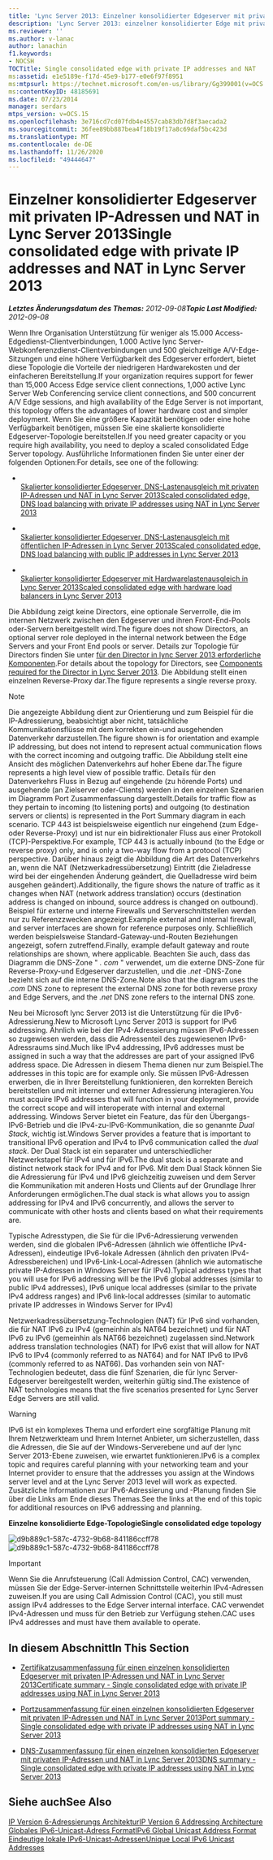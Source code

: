 ```yaml
---
title: 'Lync Server 2013: Einzelner konsolidierter Edgeserver mit privaten IP-Adressen und NAT'
description: 'Lync Server 2013: einzelner konsolidierter Edge mit privaten IP-Adressen und NAT.'
ms.reviewer: ''
ms.author: v-lanac
author: lanachin
f1.keywords:
- NOCSH
TOCTitle: Single consolidated edge with private IP addresses and NAT
ms:assetid: e1e5189e-f17d-45e9-b177-e0e6f97f8951
ms:mtpsurl: https://technet.microsoft.com/en-us/library/Gg399001(v=OCS.15)
ms:contentKeyID: 48185691
ms.date: 07/23/2014
manager: serdars
mtps_version: v=OCS.15
ms.openlocfilehash: 3e716cd7cd07fdb4e4557cab83db7d8f3aecada2
ms.sourcegitcommit: 36fee89bb887bea4f18b19f17a8c69daf5bc423d
ms.translationtype: MT
ms.contentlocale: de-DE
ms.lasthandoff: 11/26/2020
ms.locfileid: "49444647"
---
```

# <a name="single-consolidated-edge-with-private-ip-addresses-and-nat-in-lync-server-2013"></a><span data-ttu-id="ba8b2-103">Einzelner konsolidierter Edgeserver mit privaten IP-Adressen und NAT in Lync Server 2013</span><span class="sxs-lookup"><span data-stu-id="ba8b2-103">Single consolidated edge with private IP addresses and NAT in Lync Server 2013</span></span>

<div data-xmlns="http://www.w3.org/1999/xhtml">

<div class="topic" data-xmlns="http://www.w3.org/1999/xhtml" data-msxsl="urn:schemas-microsoft-com:xslt" data-cs="https://msdn.microsoft.com/">

<div data-asp="https://msdn2.microsoft.com/asp">



</div>

<div id="mainSection">

<div id="mainBody"><span data-ttu-id="ba8b2-104">

<span> </span></span><span class="sxs-lookup"><span data-stu-id="ba8b2-104">

<span> </span></span></span>

<span data-ttu-id="ba8b2-105">_**Letztes Änderungsdatum des Themas:** 2012-09-08_</span><span class="sxs-lookup"><span data-stu-id="ba8b2-105">_**Topic Last Modified:** 2012-09-08_</span></span>

<span data-ttu-id="ba8b2-106">Wenn Ihre Organisation Unterstützung für weniger als 15.000 Access-Edgedienst-Clientverbindungen, 1.000 Active lync Server-Webkonferenzdienst-Clientverbindungen und 500 gleichzeitige A/V-Edge-Sitzungen und eine höhere Verfügbarkeit des Edgeserver erfordert, bietet diese Topologie die Vorteile der niedrigeren Hardwarekosten und der einfacheren Bereitstellung.</span><span class="sxs-lookup"><span data-stu-id="ba8b2-106">If your organization requires support for fewer than 15,000 Access Edge service client connections, 1,000 active Lync Server Web Conferencing service client connections, and 500 concurrent A/V Edge sessions, and high availability of the Edge Server is not important, this topology offers the advantages of lower hardware cost and simpler deployment.</span></span> <span data-ttu-id="ba8b2-107">Wenn Sie eine größere Kapazität benötigen oder eine hohe Verfügbarkeit benötigen, müssen Sie eine skalierte konsolidierte Edgeserver-Topologie bereitstellen.</span><span class="sxs-lookup"><span data-stu-id="ba8b2-107">If you need greater capacity or you require high availability, you need to deploy a scaled consolidated Edge Server topology.</span></span> <span data-ttu-id="ba8b2-108">Ausführliche Informationen finden Sie unter einer der folgenden Optionen:</span><span class="sxs-lookup"><span data-stu-id="ba8b2-108">For details, see one of the following:</span></span>

  - <span></span>  
    [<span data-ttu-id="ba8b2-109">Skalierter konsolidierter Edgeserver, DNS-Lastenausgleich mit privaten IP-Adressen und NAT in Lync Server 2013</span><span class="sxs-lookup"><span data-stu-id="ba8b2-109">Scaled consolidated edge, DNS load balancing with private IP addresses using NAT in Lync Server 2013</span></span>](lync-server-2013-scaled-consolidated-edge-dns-load-balancing-with-private-ip-addresses-using-nat.md)

  - <span></span>  
    [<span data-ttu-id="ba8b2-110">Skalierter konsolidierter Edgeserver, DNS-Lastenausgleich mit öffentlichen IP-Adressen in Lync Server 2013</span><span class="sxs-lookup"><span data-stu-id="ba8b2-110">Scaled consolidated edge, DNS load balancing with public IP addresses in Lync Server 2013</span></span>](lync-server-2013-scaled-consolidated-edge-dns-load-balancing-with-public-ip-addresses.md)

  - <span></span>  
    [<span data-ttu-id="ba8b2-111">Skalierter konsolidierter Edgeserver mit Hardwarelastenausgleich in Lync Server 2013</span><span class="sxs-lookup"><span data-stu-id="ba8b2-111">Scaled consolidated edge with hardware load balancers in Lync Server 2013</span></span>](lync-server-2013-scaled-consolidated-edge-with-hardware-load-balancers.md)

<span data-ttu-id="ba8b2-112">Die Abbildung zeigt keine Directors, eine optionale Serverrolle, die im internen Netzwerk zwischen den Edgeserver und ihren Front-End-Pools oder-Servern bereitgestellt wird.</span><span class="sxs-lookup"><span data-stu-id="ba8b2-112">The figure does not show Directors, an optional server role deployed in the internal network between the Edge Servers and your Front End pools or server.</span></span> <span data-ttu-id="ba8b2-113">Details zur Topologie für Directors finden Sie unter [für den Director in lync Server 2013 erforderliche Komponenten](lync-server-2013-components-required-for-the-director.md).</span><span class="sxs-lookup"><span data-stu-id="ba8b2-113">For details about the topology for Directors, see [Components required for the Director in Lync Server 2013](lync-server-2013-components-required-for-the-director.md).</span></span> <span data-ttu-id="ba8b2-114">Die Abbildung stellt einen einzelnen Reverse-Proxy dar.</span><span class="sxs-lookup"><span data-stu-id="ba8b2-114">The figure represents a single reverse proxy.</span></span>

<div>


> [!NOTE]  
> <span data-ttu-id="ba8b2-115">Die angezeigte Abbildung dient zur Orientierung und zum Beispiel für die IP-Adressierung, beabsichtigt aber nicht, tatsächliche Kommunikationsflüsse mit dem korrekten ein-und ausgehenden Datenverkehr darzustellen.</span><span class="sxs-lookup"><span data-stu-id="ba8b2-115">The figure shown is for orientation and example IP addressing, but does not intend to represent actual communication flows with the correct incoming and outgoing traffic.</span></span> <span data-ttu-id="ba8b2-116">Die Abbildung stellt eine Ansicht des möglichen Datenverkehrs auf hoher Ebene dar.</span><span class="sxs-lookup"><span data-stu-id="ba8b2-116">The figure represents a high level view of possible traffic.</span></span> <span data-ttu-id="ba8b2-117">Details für den Datenverkehrs Fluss in Bezug auf eingehende (zu hörende Ports) und ausgehende (an Zielserver oder-Clients) werden in den einzelnen Szenarien im Diagramm Port Zusammenfassung dargestellt.</span><span class="sxs-lookup"><span data-stu-id="ba8b2-117">Details for traffic flow as they pertain to incoming (to listening ports) and outgoing (to destination servers or clients) is represented in the Port Summary diagram in each scenario.</span></span> <span data-ttu-id="ba8b2-118">TCP 443 ist beispielsweise eigentlich nur eingehend (zum Edge-oder Reverse-Proxy) und ist nur ein bidirektionaler Fluss aus einer Protokoll (TCP)-Perspektive.</span><span class="sxs-lookup"><span data-stu-id="ba8b2-118">For example, TCP 443 is actually inbound (to the Edge or reverse proxy) only, and is only a two-way flow from a protocol (TCP) perspective.</span></span> <span data-ttu-id="ba8b2-119">Darüber hinaus zeigt die Abbildung die Art des Datenverkehrs an, wenn die NAT (Netzwerkadressübersetzung) Eintritt (die Zieladresse wird bei der eingehenden Änderung geändert, die Quelladresse wird beim ausgehen geändert).</span><span class="sxs-lookup"><span data-stu-id="ba8b2-119">Additionally, the figure shows the nature of traffic as it changes when NAT (network address translation) occurs (destination address is changed on inbound, source address is changed on outbound).</span></span> <span data-ttu-id="ba8b2-120">Beispiel für externe und interne Firewalls und Serverschnittstellen werden nur zu Referenzzwecken angezeigt.</span><span class="sxs-lookup"><span data-stu-id="ba8b2-120">Example external and internal firewall, and server interfaces are shown for reference purposes only.</span></span> <span data-ttu-id="ba8b2-121">Schließlich werden beispielsweise Standard-Gateway-und-Routen Beziehungen angezeigt, sofern zutreffend.</span><span class="sxs-lookup"><span data-stu-id="ba8b2-121">Finally, example default gateway and route relationships are shown, where applicable.</span></span> <span data-ttu-id="ba8b2-122">Beachten Sie auch, dass das Diagramm die DNS-Zone " <EM>. com</EM> " verwendet, um die externe DNS-Zone für Reverse-Proxy-und Edgeserver darzustellen, und die <EM>.net</EM> -DNS-Zone bezieht sich auf die interne DNS-Zone.</span><span class="sxs-lookup"><span data-stu-id="ba8b2-122">Note also that the diagram uses the <EM>.com</EM> DNS zone to represent the external DNS zone for both reverse proxy and Edge Servers, and the <EM>.net</EM> DNS zone refers to the internal DNS zone.</span></span>



</div>

<span data-ttu-id="ba8b2-123">Neu bei Microsoft lync Server 2013 ist die Unterstützung für die IPv6-Adressierung.</span><span class="sxs-lookup"><span data-stu-id="ba8b2-123">New to Microsoft Lync Server 2013 is support for IPv6 addressing.</span></span> <span data-ttu-id="ba8b2-124">Ähnlich wie bei der IPv4-Adressierung müssen IPv6-Adressen so zugewiesen werden, dass die Adressenteil des zugewiesenen IPv6-Adressraums sind.</span><span class="sxs-lookup"><span data-stu-id="ba8b2-124">Much like IPv4 addressing, IPv6 addresses must be assigned in such a way that the addresses are part of your assigned IPv6 address space.</span></span> <span data-ttu-id="ba8b2-125">Die Adressen in diesem Thema dienen nur zum Beispiel.</span><span class="sxs-lookup"><span data-stu-id="ba8b2-125">The addresses in this topic are for example only.</span></span> <span data-ttu-id="ba8b2-126">Sie müssen IPv6-Adressen erwerben, die in Ihrer Bereitstellung funktionieren, den korrekten Bereich bereitstellen und mit interner und externer Adressierung interagieren.</span><span class="sxs-lookup"><span data-stu-id="ba8b2-126">You must acquire IPv6 addresses that will function in your deployment, provide the correct scope and will interoperate with internal and external addressing.</span></span> <span data-ttu-id="ba8b2-127">Windows Server bietet ein Feature, das für den Übergangs-IPv6-Betrieb und die IPv4-zu-IPv6-Kommunikation, die so genannte *Dual Stack*, wichtig ist.</span><span class="sxs-lookup"><span data-stu-id="ba8b2-127">Windows Server provides a feature that is important to transitional IPv6 operation and IPv4 to IPv6 communication called the *dual stack*.</span></span> <span data-ttu-id="ba8b2-128">Der Dual Stack ist ein separater und unterschiedlicher Netzwerkstapel für IPv4 und für IPv6.</span><span class="sxs-lookup"><span data-stu-id="ba8b2-128">The dual stack is a separate and distinct network stack for IPv4 and for IPv6.</span></span> <span data-ttu-id="ba8b2-129">Mit dem Dual Stack können Sie die Adressierung für IPv4 und IPv6 gleichzeitig zuweisen und dem Server die Kommunikation mit anderen Hosts und Clients auf der Grundlage Ihrer Anforderungen ermöglichen.</span><span class="sxs-lookup"><span data-stu-id="ba8b2-129">The dual stack is what allows you to assign addressing for IPv4 and IPv6 concurrently, and allows the server to communicate with other hosts and clients based on what their requirements are.</span></span>

<span data-ttu-id="ba8b2-130">Typische Adresstypen, die Sie für die IPv6-Adressierung verwenden werden, sind die globalen IPv6-Adressen (ähnlich wie öffentliche IPv4-Adressen), eindeutige IPv6-lokale Adressen (ähnlich den privaten IPv4-Adressbereichen) und IPv6-Link-Local-Adressen (ähnlich wie automatische private IP-Adressen in Windows Server für IPv4).</span><span class="sxs-lookup"><span data-stu-id="ba8b2-130">Typical address types that you will use for IPv6 addressing will be the IPv6 global addresses (similar to public IPv4 addresses), IPv6 unique local addresses (similar to the private IPv4 address ranges) and IPv6 link-local addresses (similar to automatic private IP addresses in Windows Server for IPv4)</span></span>

<span data-ttu-id="ba8b2-131">Netzwerkadressübersetzung-Technologien (NAT) für IPv6 sind vorhanden, die für NAT IPv6 zu IPv4 (gemeinhin als NAT64 bezeichnet) und für NAT IPv6 zu IPv6 (gemeinhin als NAT66 bezeichnet) zugelassen sind.</span><span class="sxs-lookup"><span data-stu-id="ba8b2-131">Network address translation technologies (NAT) for IPv6 exist that will allow for NAT IPv6 to IPv4 (commonly referred to as NAT64) and for NAT IPv6 to IPv6 (commonly referred to as NAT66).</span></span> <span data-ttu-id="ba8b2-132">Das vorhanden sein von NAT-Technologien bedeutet, dass die fünf Szenarien, die für lync Server-Edgeserver bereitgestellt werden, weiterhin gültig sind.</span><span class="sxs-lookup"><span data-stu-id="ba8b2-132">The existence of NAT technologies means that the five scenarios presented for Lync Server Edge Servers are still valid.</span></span>

<div>


> [!WARNING]  
> <span data-ttu-id="ba8b2-133">IPv6 ist ein komplexes Thema und erfordert eine sorgfältige Planung mit Ihrem Netzwerkteam und Ihrem Internet Anbieter, um sicherzustellen, dass die Adressen, die Sie auf der Windows-Serverebene und auf der lync Server 2013-Ebene zuweisen, wie erwartet funktionieren.</span><span class="sxs-lookup"><span data-stu-id="ba8b2-133">IPv6 is a complex topic and requires careful planning with your networking team and your Internet provider to ensure that the addresses you assign at the Windows server level and at the Lync Server 2013 level will work as expected.</span></span> <span data-ttu-id="ba8b2-134">Zusätzliche Informationen zur IPv6-Adressierung und -Planung finden Sie über die Links am Ende dieses Themas.</span><span class="sxs-lookup"><span data-stu-id="ba8b2-134">See the links at the end of this topic for additional resources on IPv6 addressing and planning.</span></span>



</div>

<span data-ttu-id="ba8b2-135">**Einzelne konsolidierte Edge-Topologie**</span><span class="sxs-lookup"><span data-stu-id="ba8b2-135">**Single consolidated edge topology**</span></span>

<span data-ttu-id="ba8b2-136">![d9b889c1-587c-4732-9b68-841186ccff78](images/Gg399001.d9b889c1-587c-4732-9b68-841186ccff78(OCS.15).jpg "d9b889c1-587c-4732-9b68-841186ccff78")</span><span class="sxs-lookup"><span data-stu-id="ba8b2-136">![d9b889c1-587c-4732-9b68-841186ccff78](images/Gg399001.d9b889c1-587c-4732-9b68-841186ccff78(OCS.15).jpg "d9b889c1-587c-4732-9b68-841186ccff78")</span></span>

<div>


> [!IMPORTANT]  
> <span data-ttu-id="ba8b2-137">Wenn Sie die Anrufsteuerung (Call Admission Control, CAC) verwenden, müssen Sie der Edge-Server-internen Schnittstelle weiterhin IPv4-Adressen zuweisen.</span><span class="sxs-lookup"><span data-stu-id="ba8b2-137">If you are using Call Admission Control (CAC), you still must assign IPv4 addresses to the Edge Server internal interface.</span></span> <span data-ttu-id="ba8b2-138">CAC verwendet IPv4-Adressen und muss für den Betrieb zur Verfügung stehen.</span><span class="sxs-lookup"><span data-stu-id="ba8b2-138">CAC uses IPv4 addresses and must have them available to operate.</span></span>



</div>

<div>

## <a name="in-this-section"></a><span data-ttu-id="ba8b2-139">In diesem Abschnitt</span><span class="sxs-lookup"><span data-stu-id="ba8b2-139">In This Section</span></span>

  - [<span data-ttu-id="ba8b2-140">Zertifikatzusammenfassung für einen einzelnen konsolidierten Edgeserver mit privaten IP-Adressen und NAT in Lync Server 2013</span><span class="sxs-lookup"><span data-stu-id="ba8b2-140">Certificate summary - Single consolidated edge with private IP addresses using NAT in Lync Server 2013</span></span>](lync-server-2013-certificate-summary-single-consolidated-edge-with-private-ip-addresses-using-nat.md)

  - [<span data-ttu-id="ba8b2-141">Portzusammenfassung für einen einzelnen konsolidierten Edgeserver mit privaten IP-Adressen und NAT in Lync Server 2013</span><span class="sxs-lookup"><span data-stu-id="ba8b2-141">Port summary - Single consolidated edge with private IP addresses using NAT in Lync Server 2013</span></span>](lync-server-2013-port-summary-single-consolidated-edge-with-private-ip-addresses-using-nat.md)

  - [<span data-ttu-id="ba8b2-142">DNS-Zusammenfassung für einen einzelnen konsolidierten Edgeserver mit privaten IP-Adressen und NAT in Lync Server 2013</span><span class="sxs-lookup"><span data-stu-id="ba8b2-142">DNS summary - Single consolidated edge with private IP addresses using NAT in Lync Server 2013</span></span>](lync-server-2013-dns-summary-single-consolidated-edge-with-private-ip-addresses-using-nat.md)

</div>

<div>

## <a name="see-also"></a><span data-ttu-id="ba8b2-143">Siehe auch</span><span class="sxs-lookup"><span data-stu-id="ba8b2-143">See Also</span></span>


[<span data-ttu-id="ba8b2-144">IP Version 6-Adressierungs Architektur</span><span class="sxs-lookup"><span data-stu-id="ba8b2-144">IP Version 6 Addressing Architecture</span></span>](https://tools.ietf.org/html/rfc4291)  
[<span data-ttu-id="ba8b2-145">Globales IPv6-Unicast-Adress Format</span><span class="sxs-lookup"><span data-stu-id="ba8b2-145">IPv6 Global Unicast Address Format</span></span>](https://tools.ietf.org/html/rfc3587)  
[<span data-ttu-id="ba8b2-146">Eindeutige lokale IPv6-Unicast-Adressen</span><span class="sxs-lookup"><span data-stu-id="ba8b2-146">Unique Local IPv6 Unicast Addresses</span></span>](https://tools.ietf.org/html/rfc4193)  
  

<span data-ttu-id="ba8b2-147"></div>

</div>

<span> </span>

</div>

</div>

</span><span class="sxs-lookup"><span data-stu-id="ba8b2-147"></div>

</div>

<span> </span>

</div>

</div>

</span></span></div>

